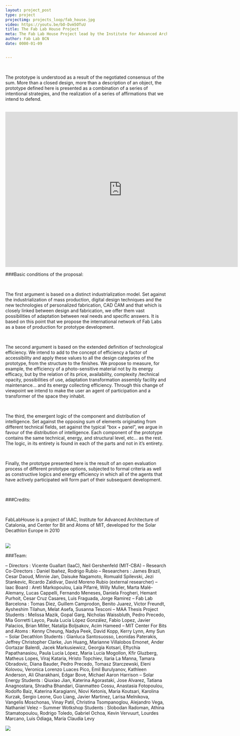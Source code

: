 ```yaml
---
layout: project_post
type: project
projectimg: projects_loop/fab_house.jpg
video: https://youtu.be/bO-Dvm5OTuU
title: The Fab Lab House Project
meta: The Fab Lab House Project lead by the Institute for Advanced Architecture of Catalonia, the Center for Bit and Atoms of the MIT and a world wide network of fab labs have been chosen as one of participants in Solar Decathlon Europe competition, which will take place in Madrid in June 2010.
author: Fab Lab BCN
date: 0000-01-09


---
```


<br>

The prototype is understood as a result of the negotiated consensus of the sum. More than a closed design, more than a description of an object, the prototype defined here is presented as a combination of a series of intentional strategies, and the realization of a series of affirmations that we intend to defend.

<br>

<iframe width="725" height="483" src="https://www.youtube.com/embed/bO-Dvm5OTuU" frameborder="0" allowfullscreen></iframe>

<br>

###Basic conditions of the proposal:

<br>

The first argument is based on a distinct industrialization model. Set against the industrialization of mass production, digital design techniques and the new technologies of personalized fabrication, CAD CAM and that which is closely linked between design and fabrication, we offer them vast possibilities of adaptation between real needs and specific answers. It is based on this point that we propose the international network of Fab Labs as a base of production for prototype development.

<br>

The second argument is based on the extended definition of technological efficiency. We intend to add to the concept of efficiency a factor of accessibility and apply these values to all the design categories of the prototype, from the structure to the finishes. We propose to measure, for example, the efficiency of a photo-sensitive material not by its energy efficacy, but by the relation of its price, availability, complexity /technical opacity, possibilities of use, adaptation transformation assembly facility and maintenance… and its energy collecting efficiency. Through this change of viewpoint we intend to make the user an agent of participation and a transformer of the space they inhabit.

<br>

The third, the emergent logic of the component and distribution of intelligence. Set against the opposing sum of elements originating from different technical fields, set against the typical “box + panel”, we argue in favour of the distribution of intelligence. Each component of the prototype contains the same technical, energy, and structural level, etc… as the rest.  The logic, in its entirety is found in each of the parts and not in it’s entirety.

<br>

Finally, the prototype presented here is the result of an open evaluation process of different prototype options, subjected to formal criteria as well as constructive logics and energy efficiency in which all of the agents that have actively participated will form part of their subsequent development.

<br>

###Credits:

<br>

FabLabHouse is a project of IAAC, Institute for Advanced Architecture of Catalonia, and Center for Bit and Atoms of MIT, developed for the Solar Decathlon Europe in 2010

<br>

<img src="{{site.baseurl}}{{ site.url }}/img/projects/fab_house/1.jpg">

<br>

###Team:

– Directors : Vicente Guallart (IaaC), Neil Gershenfeld (MIT-CBA)
– Research Co-Directors : Daniel Ibañez, Rodrigo Rubio
– Researchers : James Brazil, Cesar Daoud, Minnie Jan, Daisuke Nagamoto, Romuald Spilevski, Jezi Stankevic, Ricardo Zaldivar, David Moreno Rubio (external researcher)
– Iaac Board : Areti Markopoulou, Laia Pifarré, Willy Muller, Marta Malé-Alemany, Lucas Cappelli, Fernando Meneses, Daniela Frogheri, Hemant Purhoit, Cesar Cruz Casares, Luis Fraguada, Jorge Ramirez
– Fab Lab Barcelona : Tomas Diez, Guillem Camprodon, Benito Juarez, Victor Freundt, Aysheshim Tilahun, Melat Asefa, Susanna Tesconi
– MAA Thesis Project Students : Melissa Mazik, Gopal Garg, Nicholas Waissbluth, Pedro Precedo, Mia Gorretti Layco, Paula Lucía López González, Fabio Lopez, Javier Palacios, Brian Miller, Natalija Boljsakov, Acim Hameed
– MIT Center For Bits and Atoms : Kenny Cheung, Nadya Peek, David Kopp, Kerry Lynn, Amy Sun
– Solar Decathlon Students : Gianluca Santosuosso, Leonidas Paterakis, Jeffrey Christopher Clarke, Jun Huang, Marianne Villalobos Emonet, Ander Gortazar Balerdi, Jacek Markusiewicz, Georgia Kotsari, Eftychia Papathanasiou, Paula Lucía López, Maria Lucía Mogollon, Kfir Gluzberg, Matheus Lopes, Viraj Kataria, Hristo Topchiev, Ilaria La Manna, Tamara Obradovic, Diana Bauder, Pedro Precedo, Tomasz Starczewski, Eleni Kolovou, Veronica Lorenzo Luaces Pico, Emil Burulyanov, Kathleen Anderson, Ali Gharakhani, Edgar Bove, Michael Aaron Harrison
– Solar Energy Students : Qiuxiao Jian, Katerina Agorastaki, Jose Alvarez, Tatiana Anagnostara, Shradha Bhandari, Gianmatteo Cossu, Anastasia Fotopoulou, Rodolfo Baiz, Katerina Karagianni, Niovi Ketonis, Maria Koutsari, Karolina Kurzak, Sergio Leone, Guo Liang, Javier Martinez, Larisa Melnikova, Vangelis Moschonas, Vinay Patil, Christina Tsompanoglou, Alejandro Vega, Nathaniel Velez
– Summer Wotkshop Students : Slobodan Radoman, Athina Stamatopoulou, Rodrigo Toledo, Gabriel Ochoa, Kevin Vervuurt, Lourdes Marcano, Luis Odiaga, María Claudia Levy

<img src="{{site.baseurl}}{{ site.url }}/img/fab_academy/2016-05-05.png">

